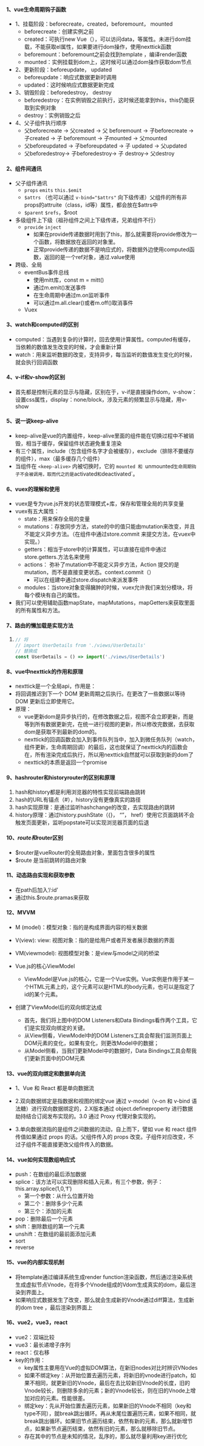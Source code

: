 #### 1、vue生命周期钩子函数

- 1、挂载阶段：beforecreate，created，beforemount， mounted
  - beforecreate：创建实例之前
  - created：可执行new Vue（），可以访问data，等属性。未进行dom挂载，不能获取el属性，如果要进行dom操作，使用nexttick函数
  - beforemount：beforemount之前会找到template ，编译render函数
  - mounted：实例挂载到dom上，这时候可以通过dom操作获取dom节点
- 2、更新阶段：beforeupdate， updated
  - beforeupdate：响应式数据更新时调用
  - updated：这时候响应式数据更新完成
- 3、销毁阶段：beforedestroy， destroy
  - beforedestroy：在实例销毁之前执行，这时候还能拿到this，this仍能获取到实例对象
  - destroy：实例销毁之后
- 4、父子组件执行顺序
  - 父beforecreate -> 父created -> 父 beforemount -> 子beforecreate ->子created -> 子 beforemount ->  子mounted -> 父mounted
  - 父beforeupdated -> 子beforeupdated -> 子 updated -> 父updated
  - 父beforedestroy-> 子beforedestroy-> 子 destroy-> 父destroy

#### 2、组件间通讯

- 父子组件通讯
  - `props` `emits` `this.$emit`
  - `$attrs` （也可以通过 `v-bind="$attrs"` 向下级传递）父组件的所有非props的attruite（class，id等）属性，都会放在$attrs中
  - `$parent` `$refs`，$root
- 多级组件上下级（祖孙组件之间上下级传递，兄弟组件不行）
  - `provide` `inject`
    - 如果在provide传递数据时用到了this，那么就需要将provide修改为一个函数，将数据放在返回的对象里。
    - 正常provide传递的数据不是响应式的，将数据外边使用computed函数，返回的是一个ref对象，通过.value使用
- 跨级、全局
  - eventBus事件总线
    - 使用mitt库，const m = mitt() 
    - 通过m.emit()发送事件
    - 在生命周期中通过m.on监听事件
    - 可以通过m.all.clear()或者m.off()取消事件
  - Vuex

#### 3、watch和computed的区别

- computed：当遇到复杂的计算时，回去使用计算属性。computed有缓存，当依赖的数值发生改变的时候，才会重新计算
- watch：用来监听数据的改变，支持异步，每当监听的数值发生变化的时候，就会执行回调函数

#### 4、v-if和v-show的区别

- 首先都是控制元素的显示与隐藏，区别在于，v-if是直接操作dom，v-show：设置css属性，display：none/block，涉及元素的频繁显示与隐藏，用v-show

#### 5、说一说keep-alive

- keep-alive是vue的内置组件，keep-alive里面的组件能在切换过程中不被销毁，相当于缓存，保留组件状态避免重复渲染
- 有三个属性，include（包含组件名字才会被缓存），exclude（排除不要缓存的组件），max（最多缓存几个组件）
- 当组件在 `<keep-alive>` 内被切换时，它的 `mounted 和 `unmounted` 生命周期钩子不会被调用，取而代之的是 `activated` 和 `deactivated`。

#### 6、vuex的理解和使用

- vuex是专为vue.js开发的状态管理模式+库，保存和管理全局的共享变量
- vuex有五大属性：
  - state：用来保存全局的变量
  - mutations：存放同步方法，state的中的值只能由mutation来改变，并且不能定义异步方法。（在组件中通过store.commit 来提交方法，在vuex中实现。）
  - getters：相当于store中的计算属性，可以直接在组件中通过store.getters.方法名来使用
  - actions： 弥补了mutation中不能定义异步方法，Action 提交的是 mutation，而不是直接变更状态。context.commit（）
    - 可以在组建中通过store.dispatch来派发事件
  - modules：当store对象变得臃肿的时候，vuex允许我们来划分模块，将每个模块有自己的属性。
- 我们可以使用辅助函数mapState，mapMutations，mapGetters来获取里面的所有属性和方法。

#### 7、路由的懒加载是实现方法

1. ```js
   // 将
   // import UserDetails from './views/UserDetails'
   // 替换成
   const UserDetails = () => import('./views/UserDetails')
   ```

#### 8、vue中nexttick的作用和原理

- nexttick是一个全局api，作用是：
- 将回调推迟到下一个 DOM 更新周期之后执行。在更改了一些数据以等待 DOM 更新后立即使用它。
- 原理：
  - vue更新dom是异步执行的，在修改数据之后，视图不会立即更新，而是等到所有数据更新完，在统一进行视图的更新，所以修改完数据，去获取dom是获取不到最新的dom的。
  - nexttick的回调函数会加入到事件队列当中，加入到微任务队列（watch，组件更新，生命周期回调）的最后，这也就保证了nexttick内的函数会在，所有渲染完成后执行，所以用nexttick自然就可以获取到新的dom了
  - nexttick的本质是返回一个promise

#### 9、hashrouter和historyrouter的区别和原理

1. hash和history都是利用浏览器的特性实现前端路由跳转
2. hash的URL有锚点（#），history没有更像真实的路径
3. hash实现原理：是通过监听hashchange的改变，去实现路由的跳转
4. history原理：通过history.pushState（{}， “”， href）使用它页面跳转不会触发页面更新，监听popstate可以实现浏览器页面的后退

#### 10、$route和$router区别

- $router是vueRouter的全局路由对象，里面包含很多的属性
- $route 是当前跳转的路由对象

#### 11、动态路由实现和获取参数

- 在path后加入‘/:id’
- 通过this.$route.pramas来获取

#### 12、MVVM

- M (model)：模型对象：指的是构成界面内容的相关数据

- V(view): view: 视图对象：指的是给用户或者开发者展示数据的界面

- VM(viewmodel): 视图模型对象：是view与model之间的桥梁

- Vue.js的核心ViewModel

  - ViewModel是Vue.js的核心，它是一个Vue实例。Vue实例是作用于某一个HTML元素上的，这个元素可以是HTML的body元素，也可以是指定了id的某个元素。

- 创建了ViewModel后的双向绑定达成

  - 首先，我们将上图中的DOM Listeners和Data Bindings看作两个工具，它们是实现双向绑定的关键。
  - 从View侧看，ViewModel中的DOM Listeners工具会帮我们监测页面上DOM元素的变化，如果有变化，则更改Model中的数据；
  - 从Model侧看，当我们更新Model中的数据时，Data Bindings工具会帮我们更新页面中的DOM元素


#### 13、vue的双向绑定和数据单向流

- 1、Vue 和 React 都是单向数据流

- 2.双向数据绑定是指数据和视图的绑定vue 通过 v-model（v-on 和 v-bind 语法糖）进行双向数据绑定的，2.X版本通过 object.defineproperty 进行数据劫持结合订阅发布实现的。3.0 通过 Proxy 代理对象实现的。

- 3.单向数据流指的是组件之间数据的流动，自上而下，譬如 vue 和 react 组件传值如果通过 props 的话。父组件传入的 props 改变。子组件对应改变，不过子组件不能直接更改父组件传入的数据。


#### 14、vue如何实现数组响应式

- push：在数组的最后添加数据
- splice：该方法可以实现删除和插入元素，有三个参数，例子： this.array.splice(1,0,‘f’)
  - 第一个参数：从什么位置开始
  - 第二个：删除多少个元素
  - 第三个：添加的元素
- pop：删除最后一个元素
- shift：删除数组的第一个元素
- unshift：在数组的最前面添加元素
- sort
- reverse

#### 15、vue的内部实现机制

- 将template通过编译系统生成render function渲染函数，然后通过渲染系统生成虚拟节点Vnode，在将多个Vnode组成的Vdom生成真实的dom，最后渲染到界面上。
- 如果响应式数据发生了改变，那么就会生成新的Vnode通过diff算法，生成新的dom tree ，最后渲染到界面上

#### 16、vue2，vue3，react

- vue2：双端比较
- vue3：最长递增子序列
- react：仅右移
- key的作用：
  - key属性主要用在Vue的虚拟DOM算法，在新旧nodes对比时辨识VNodes
  - 如果不绑定key：从开始位置去遍历元素，将新旧的vnode进行patch，如果不相同，就更新旧的Vnode，最后在去比较新旧Vnode的长度，旧的Vnode较长，则删除多余的元素；新的Vnode较长，则在旧的Vnode上增加对应的元素。性能很差。
  - 绑定key：先从开始位置去遍历元素，如果新旧的Vnode不相同（key和type不同），就break跳出循环。再从末尾位置遍历元素，如果不相同，就break跳出循环。如果旧节点遍历结束，依然有新的元素，那么就新增节点，如果新节点遍历结束，依然有旧的元素，那么就移除旧节点。
  - 存在其中的节点是未知的情况，乱序的，那么就尽量利用key进行优化
